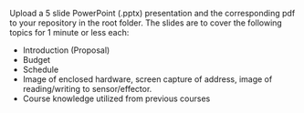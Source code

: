 Upload a 5 slide PowerPoint (.pptx) presentation and the corresponding pdf to your repository in the root folder. The slides are to cover the following topics for 1 minute or less each:

- Introduction (Proposal)
- Budget
- Schedule
- Image of enclosed hardware, screen capture of address, image of reading/writing to sensor/effector.
- Course knowledge utilized from previous courses
